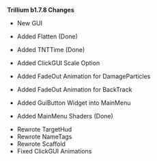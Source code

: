 **Trillium b1.7.8 Changes**
+ New GUI
+ Added Flatten (Done)
+ Added TNTTime (Done)
+ Added ClickGUI Scale Option
+ Added FadeOut Animation for DamageParticles
+ Added FadeOut Animation for BackTrack

+ Added GuiButton Widget into MainMenu
+ Added MainMenu Shaders (Done)

* Rewrote TargetHud
* Rewrote NameTags
* Rewrote Scaffold
* Fixed ClickGUI Animations
